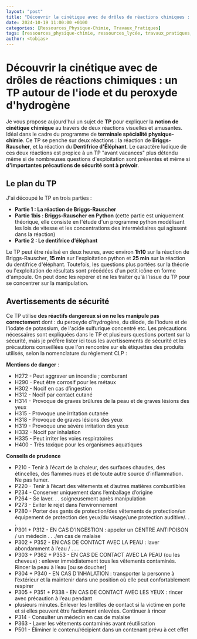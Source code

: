 ```yaml
---
layout: "post"
title: "Découvrir la cinétique avec de drôles de réactions chimiques : un TP autour de l'iode et du peroxyde d'hydrogène"
date: 2024-10-19 11:00:00 +0100
categories: [Ressources_Physique-Chimie, Travaux_Pratiques]
tags: [ressources_physique-chimie, ressources_lycée, travaux_pratiques, lycée, cinétique_chimique]     # TAG names should always be lowercase
author: <tobias>
---
```


Découvrir la cinétique avec de drôles de réactions chimiques : un TP autour de l'iode et du peroxyde d'hydrogène
=======

Je vous propose aujourd'hui un sujet de **TP** pour expliquer la **notion de cinétique chimique** au travers de deux réactions visuelles et amusantes. Idéal dans le cadre du programme de **terminale spécialité physique-chimie**. Ce TP se penche sur deux réactions : la réaction de **Briggs-Rauscher**, et la réaction du **Dentifrice d'Éléphant**. Le caractère ludique de ces deux réactions est propice à un TP "avant vacances" plus détendu même si de nombreuses questions d'exploitation sont présentes et même si **d'importantes précautions de sécurité sont à prévoir**.

Le plan du TP
-----------
J'ai découpé le TP en trois parties :
* **Partie 1 : La réaction de Briggs-Rauscher**
* **Partie 1bis : Briggs-Rauscher en Python** (cette partie est uniquement théorique, elle consiste en l'étude d'un programme python modélisant les lois de vitesse et les concentrations des intermédiaires qui agissent dans la réaction)
* **Partie 2 : Le dentifrice d’éléphant**

Le TP peut être réalisé en deux heures, avec environ **1h10** sur la réaction de Briggs-Rauscher, **15 min** sur l'exploitation python et **25 min** sur la réaction du dentifrice d'éléphant. Toutefois, les questions plus portées sur la théorie ou l'exploitation de résultats sont précédées d'un petit icône en forme d'ampoule. On peut donc les repérer et ne les traiter qu'à l'issue du TP pour se concentrer sur la manipulation.

Avertissements de sécurité
-----------
Ce TP utilise **des réactifs dangereux si on ne les manipule pas correctement** dont : du peroxyde d'hydrogène, du diiode, de l'iodure et de l'iodate de potassium, de l'acide sulfurique concentré etc. Les précautions nécessaires sont expliquées dans le TP et plusieurs questions portent sur la sécurité, mais je préfère lister ici tous les avertissements de sécurité et les précautions conseillées que l'on rencontre sur els étiquettes des produits utilisés, selon la nomenclature du règlement CLP :

**Mentions de danger** :
* H272 - Peut aggraver un incendie ; comburant
* H290 - Peut être corrosif pour les métaux
* H302 - Nocif en cas d’ingestion
* H312 - Nocif par contact cutané
* H314 - Provoque de graves brûlures de la peau et de graves lésions des yeux
* H315 - Provoque une irritation cutanée
* H318 - Provoque de graves lésions des yeux
* H319 - Provoque une sévère irritation des yeux
* H332 - Nocif par inhalation
* H335 - Peut irriter les voies respiratoires
* H400 - Très toxique pour les organismes aquatiques

**Conseils de prudence**
* P210 - Tenir à l’écart de la chaleur, des surfaces chaudes, des étincelles, des flammes nues et de toute autre source d’inflammation. Ne pas fumer.
* P220 - Tenir à l’écart des vêtements et d’autres matières combustibles
* P234 - Conserver uniquement dans l’emballage d’origine
* P264 - Se laver. . . soigneusement après manipulation
* P273 - Eviter le rejet dans l’environnement
* P280 - Porter des gants de protection/des vêtements de protection/un équipement de protection des yeux/du visage/une protection auditive/. . .
* P301 + P312 - EN CAS D’INGESTION : appeler un CENTRE ANTIPOISON / un médecin . . ./en cas de malaise
* P302 + P352 - EN CAS DE CONTACT AVEC LA PEAU : laver abondamment à l’eau / . . .
* P303 + P362 + P353 - EN CAS DE CONTACT AVEC LA PEAU (ou les cheveux) : enlever immédiatement tous les vêtements contaminés. Rincer la peau à l’eau [ou se doucher]
* P304 + P340 - EN CAS D’INHALATION : transporter la personne à l’extérieur et la maintenir dans une position où elle peut confortablement respirer
* P305 + P351 + P338 - EN CAS DE CONTACT AVEC LES YEUX : rincer avec précaution à l’eau pendant
* plusieurs minutes. Enlever les lentilles de contact si la victime en porte et si elles peuvent être facilement enlevées. Continuer à rincer
* P314 - Consulter un médecin en cas de malaise
* P363 - Laver les vêtements contaminés avant réutilisation
* P501 - Éliminer le contenu/récipient dans un contenant prévu à cet effet
